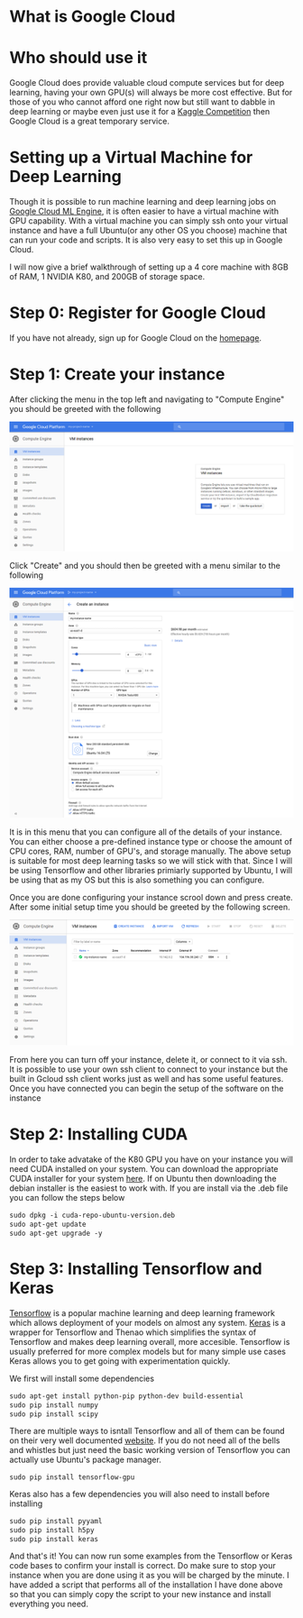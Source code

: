 # What is Google Cloud

# Who should use it
Google Cloud does provide valuable cloud compute services but for deep learning,
having your own GPU(s) will always be more cost effective. But for those of
you who cannot afford one right now but still want to dabble in deep learning 
or maybe even just use it for a [Kaggle Competition]() then Google Cloud is a 
great temporary service.

# Setting up a Virtual Machine for Deep Learning
Though it is possible to run machine learning and deep learning jobs on
[Google Cloud ML Engine](https://cloud.google.com/ml-engine/), it is often
easier to have a virtual machine with GPU capability. With a virtual machine
you can simply ssh onto your virtual instance and have a full Ubuntu(or any 
other OS you choose) machine that can run your code and scripts. It is also
very easy to set this up in Google Cloud.

I will now give a brief walkthrough of setting up a 4 core machine with 8GB 
of RAM, 1 NVIDIA K80, and 200GB of storage space. 

# Step 0: Register for Google Cloud
If you have not already, sign up for Google Cloud on the [homepage](https://cloud.google.com/).

# Step 1: Create your instance
After clicking the menu in the top left and navigating to "Compute Engine" you should be greeted with 
the following 

![](images/1.png)

Click "Create" and you should then be greeted with a menu similar to the following

![](images/2.png)

It is in this menu that you can configure all of the details of your instance. You can either choose a pre-defined instance type or choose the amount of CPU cores, RAM, number of GPU's, and storage manually. The above setup is suitable for most deep
learning tasks so we will stick with that. Since I will be using Tensorflow and other libraries primiarly supported by Ubuntu, I will be using that as my OS but this is also something you can configure.

Once you are done configuring your instance scrool down and press create. After some initial setup time you should be greeted 
by the following screen.

![](images/5.png)

From here you can turn off your instance, delete it, or connect to it via ssh. It is possible to use your own ssh client 
to connect to your instance but the built in Gcloud ssh client works just as well and has
some useful features. Once you have connected you can begin the setup of the software on
the instance

# Step 2: Installing CUDA
In order to take advatake of the K80 GPU you have on your instance you will need CUDA
installed on your system. You can download the appropriate CUDA installer for your system
[here](https://developer.nvidia.com/cuda-downloads). If on Ubuntu then downloading the debian 
installer is the easiest to work with. If you are install via the .deb file you can follow the 
steps below

``` 
sudo dpkg -i cuda-repo-ubuntu-version.deb
sudo apt-get update
sudo apt-get upgrade -y
```
# Step 3: Installing Tensorflow and Keras
[Tensorflow](https://www.tensorflow.org/) is a popular machine learning and deep learning framework
which allows deployment of your models on almost any system. [Keras](https://keras.io/) is a wrapper
for Tensorflow and Thenao which simplifies the syntax of Tensorflow and makes deep learning overall,
more accesible. Tensorflow is usually preferred for more complex models but for many simple use cases
Keras allows you to get going with experimentation quickly.

We first will install some dependencies

```
sudo apt-get install python-pip python-dev build-essential
sudo pip install numpy
sudo pip install scipy
```

There are multiple ways to isntall Tensorflow and all of them can be found on their very well 
documented [website](https://www.tensorflow.org/install/). If you do not need all of the bells
and whistles but just need the basic working version of Tensorflow you can actually use Ubuntu's
package manager.

```
sudo pip install tensorflow-gpu
```

Keras also has a few dependencies you will also need to install before installing 

```
sudo pip install pyyaml 
sudo pip install h5py
sudo pip install keras
```

And that's it! You can now run some examples from the Tensorflow or Keras code bases to confirm 
your install is correct. Do make sure to stop your instance when you are done using it as you
will be charged by the minute. I have added a script that performs all of the installation I 
have done above so that you can simply copy the script to your new instance and install everything
you need.
